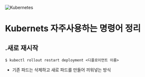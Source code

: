 ![Kubernetes](https://github.com/user-attachments/assets/3ec2d35d-184a-480a-878f-1f89f9547880)

# Kubernets 자주사용하는 명령어 정리

## .새로 재시작
```
$ kubectl rollout restart deployment <디플로이먼트 이름>
```
- 기존 파드는 삭제하고 새로 파드를 만들어 끼워넣는 방식